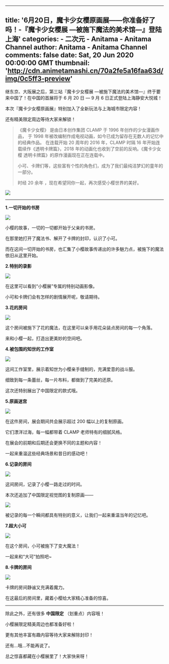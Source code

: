 
---
title: '6月20日，魔卡少女樱原画展——你准备好了吗！-『魔卡少⼥樱展 ―被施下魔法的美术馆―』登陆上海'
categories: 
    - 二次元
    - Anitama - Anitama Channel
author: Anitama - Anitama Channel
comments: false
date: Sat, 20 Jun 2020 00:00:00 GMT
thumbnail: 'http://cdn.animetamashi.cn/70a2fe5a16faa63d/img/0c5ff3-preview'
---

<div>   
<p>继东京、⼤阪展之后，第三站『魔卡少⼥樱展 ―被施下魔法的美术馆―』终于要来中国了！在中国的⾸展将于 6 月 20 日 ― 9 月 6 日正式登陆上海静安⼤悦城！</p>
<p>本次『魔卡少⼥樱原画展』特别加入了全新玩法与上海城市限定内容！</p>
<p>还有精美限定周边等待大家来解锁！</p>
<blockquote>
  <p>《魔卡少⼥樱》 是由日本创作集团 CLAMP 于 1996 年创作的少⼥漫画作品， 于 1998 年被改编制作成电视动画，如今已成为留存在无数人的记忆中的经典作品。 在连载开始 20 周年的 2016 年，CLAMP 时隔 16 年开始连载续作《透明卡牌篇》，2018 年的动画化也收到了空前的反响。《魔卡少⼥樱 透明卡牌篇》的原作漫画现在正在连载中。</p>
  <p>⼩可、卡牌们等，这些富有个性的角色们，成为了我们最纯洁梦幻的童年的一部分。</p>
  <p>时经 20 余年 ，现在希望同你一起，再次感受小樱世界的美好。</p>
</blockquote>
<p><img data-src="http://cdn.animetamashi.cn/70a2fe5a16faa63d/img/0c5ff3-preview" alt=" " src="http://cdn.animetamashi.cn/70a2fe5a16faa63d/img/0c5ff3-preview" referrerpolicy="no-referrer"></p>
<hr>
<p><strong>1.一切开始的书房</strong></p>
<p><img data-src="http://cdn.animetamashi.cn/70a2fe5a16faa63d/img/0ad44b-preview" alt=" " src="http://cdn.animetamashi.cn/70a2fe5a16faa63d/img/0ad44b-preview" referrerpolicy="no-referrer"></p>
<p>小樱的故事，一切的一切都开始于父亲的书房。</p>
<p>在那里她打开了魔法书、解开了卡牌的封印，认识了小可。</p>
<p>而在这间一切开始的书房，也汇集了小樱故事传递出的许多魅力点，被施下的魔法依旧从这里开始。</p>
<p><strong>2.特别的录影</strong></p>
<p><img data-src="http://cdn.animetamashi.cn/70a2fe5a16faa63d/img/6de8fa-preview" alt=" " src="http://cdn.animetamashi.cn/70a2fe5a16faa63d/img/6de8fa-preview" referrerpolicy="no-referrer"></p>
<p>在这里可以看到“小樱展”专属的特别动画影像。</p>
<p>小可和卡牌们会有怎样的剧情展开呢，敬请期待。</p>
<p><strong>3.花的房间</strong></p>
<p><img data-src="http://cdn.animetamashi.cn/70a2fe5a16faa63d/img/831d62-preview" alt=" " src="http://cdn.animetamashi.cn/70a2fe5a16faa63d/img/831d62-preview" referrerpolicy="no-referrer"></p>
<p>这个房间被施下了花的魔法，在这里可以亲手用花朵装点房间的每一个角落。</p>
<p>来和小樱一起，打造出更美妙的空间吧。</p>
<p><strong>4.被包围的知世的工作室</strong></p>
<p><img data-src="http://cdn.animetamashi.cn/70a2fe5a16faa63d/img/4530d8-preview" alt=" " src="http://cdn.animetamashi.cn/70a2fe5a16faa63d/img/4530d8-preview" referrerpolicy="no-referrer"></p>
<p>这间工作室里，展示着知世为小樱亲手缝制的，充满爱意的战斗服。</p>
<p>细致到每一条蕾丝，每一片布料，都做到了完美的还原。</p>
<p>这次还特别展出了中国限定的款式哦。</p>
<p><strong>5.原画迷宫</strong></p>
<p><img data-src="http://cdn.animetamashi.cn/70a2fe5a16faa63d/img/63798c-preview" alt=" " src="http://cdn.animetamashi.cn/70a2fe5a16faa63d/img/63798c-preview" referrerpolicy="no-referrer"></p>
<p>在这件房间，展会期间共会展示超过 200 幅以上的复制原画。</p>
<p>它们漂洋过海，每一幅都带着 CLAMP 老师特有的细腻风格。</p>
<p>在展会的前期和后期还会更换不同的主题和内容！</p>
<p>一起来重温这些经典场景和昔日的感动吧！</p>
<p><strong>6.记录的房间</strong></p>
<p><img data-src="http://cdn.animetamashi.cn/70a2fe5a16faa63d/img/10cc94-preview" alt=" " src="http://cdn.animetamashi.cn/70a2fe5a16faa63d/img/10cc94-preview" referrerpolicy="no-referrer"></p>
<p>这间房间，记录了小樱一路走过的时间。</p>
<p>本次还追加了中国限定视觉图的复制原画——</p>
<p><img data-src="http://cdn.animetamashi.cn/70a2fe5a16faa63d/img/450635-preview" alt=" " src="http://cdn.animetamashi.cn/70a2fe5a16faa63d/img/450635-preview" referrerpolicy="no-referrer"></p>
<p>被记录的每一个瞬间都具有特别的意义，让我们一起来重温当年的记忆吧。</p>
<p><strong>7.超大小可</strong></p>
<p><img data-src="http://cdn.animetamashi.cn/70a2fe5a16faa63d/img/0cc7e4-preview" alt=" " src="http://cdn.animetamashi.cn/70a2fe5a16faa63d/img/0cc7e4-preview" referrerpolicy="no-referrer"></p>
<p>在这个房间，小可被施下了变大魔法！</p>
<p>一起来和“大可”拍照吧~</p>
<p><strong>8.卡牌的房间</strong></p>
<p><img data-src="http://cdn.animetamashi.cn/70a2fe5a16faa63d/img/bc8abf-preview" alt=" " src="http://cdn.animetamashi.cn/70a2fe5a16faa63d/img/bc8abf-preview" referrerpolicy="no-referrer"></p>
<p>卡牌的房间静谧又充满着魔力。</p>
<p>在这最后的房间里，藏着小樱给大家精心准备的惊喜。</p>
<hr>
<p>除此之外，还有很多 <strong>中国限定</strong> （划重点）内容哦！</p>
<p>小樱展限定精美周边也都准备好啦！</p>
<p>更有其他丰富有趣内容等待大家来解除封印！</p>
<p>还有…哦…不能再说了。</p>
<p>总之惊喜都藏在小樱展里了！大家快来呀！</p>  
</div>
            